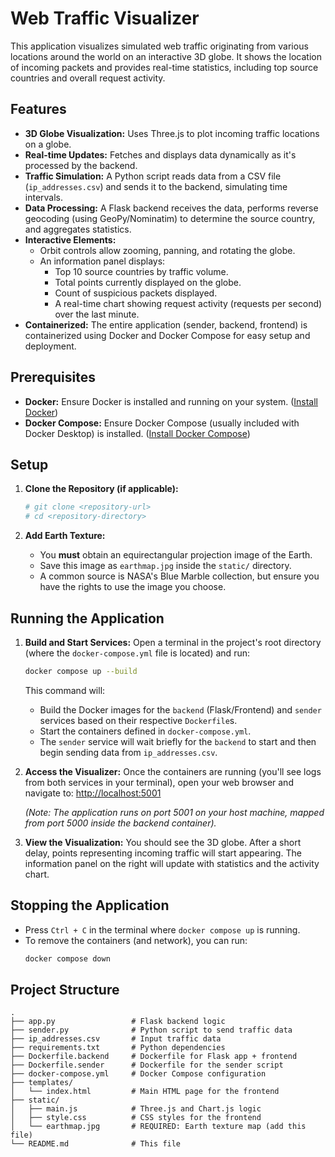 # Web Traffic Visualizer

This application visualizes simulated web traffic originating from various locations around the world on an interactive 3D globe. It shows the location of incoming packets and provides real-time statistics, including top source countries and overall request activity.

## Features

*   **3D Globe Visualization:** Uses Three.js to plot incoming traffic locations on a globe.
*   **Real-time Updates:** Fetches and displays data dynamically as it's processed by the backend.
*   **Traffic Simulation:** A Python script reads data from a CSV file (`ip_addresses.csv`) and sends it to the backend, simulating time intervals.
*   **Data Processing:** A Flask backend receives the data, performs reverse geocoding (using GeoPy/Nominatim) to determine the source country, and aggregates statistics.
*   **Interactive Elements:**
    *   Orbit controls allow zooming, panning, and rotating the globe.
    *   An information panel displays:
        *   Top 10 source countries by traffic volume.
        *   Total points currently displayed on the globe.
        *   Count of suspicious packets displayed.
        *   A real-time chart showing request activity (requests per second) over the last minute.
*   **Containerized:** The entire application (sender, backend, frontend) is containerized using Docker and Docker Compose for easy setup and deployment.

## Prerequisites

*   **Docker:** Ensure Docker is installed and running on your system. ([Install Docker](https://docs.docker.com/get-docker/))
*   **Docker Compose:** Ensure Docker Compose (usually included with Docker Desktop) is installed. ([Install Docker Compose](https://docs.docker.com/compose/install/))

## Setup

1.  **Clone the Repository (if applicable):**
    ```bash
    # git clone <repository-url>
    # cd <repository-directory>
    ```

2.  **Add Earth Texture:**
    *   You **must** obtain an equirectangular projection image of the Earth.
    *   Save this image as `earthmap.jpg` inside the `static/` directory.
    *   A common source is NASA's Blue Marble collection, but ensure you have the rights to use the image you choose.

## Running the Application

1.  **Build and Start Services:**
    Open a terminal in the project's root directory (where the `docker-compose.yml` file is located) and run:
    ```bash
    docker compose up --build
    ```
    This command will:
    *   Build the Docker images for the `backend` (Flask/Frontend) and `sender` services based on their respective `Dockerfile`s.
    *   Start the containers defined in `docker-compose.yml`.
    *   The `sender` service will wait briefly for the `backend` to start and then begin sending data from `ip_addresses.csv`.

2.  **Access the Visualizer:**
    Once the containers are running (you'll see logs from both services in your terminal), open your web browser and navigate to:
    [http://localhost:5001](http://localhost:5001)

    *(Note: The application runs on port 5001 on your host machine, mapped from port 5000 inside the backend container).*

3.  **View the Visualization:**
    You should see the 3D globe. After a short delay, points representing incoming traffic will start appearing. The information panel on the right will update with statistics and the activity chart.

## Stopping the Application

*   Press `Ctrl + C` in the terminal where `docker compose up` is running.
*   To remove the containers (and network), you can run:
    ```bash
    docker compose down
    ```

## Project Structure

```
.
├── app.py                 # Flask backend logic
├── sender.py              # Python script to send traffic data
├── ip_addresses.csv       # Input traffic data
├── requirements.txt       # Python dependencies
├── Dockerfile.backend     # Dockerfile for Flask app + frontend
├── Dockerfile.sender      # Dockerfile for the sender script
├── docker-compose.yml     # Docker Compose configuration
├── templates/
│   └── index.html         # Main HTML page for the frontend
├── static/
│   ├── main.js            # Three.js and Chart.js logic
│   ├── style.css          # CSS styles for the frontend
│   └── earthmap.jpg       # REQUIRED: Earth texture map (add this file)
└── README.md              # This file
``` 